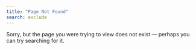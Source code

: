 ```yaml
---
title: "Page Not Found"
search: exclude
---
```


Sorry, but the page you were trying to view does not exist &mdash; perhaps you can try searching for it.
